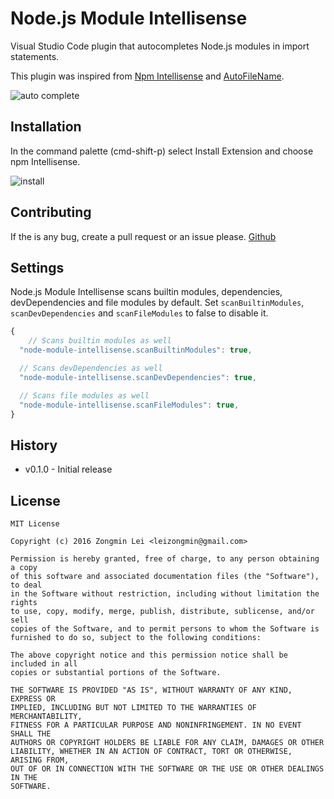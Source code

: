 # Node.js Module Intellisense

Visual Studio Code plugin that autocompletes Node.js modules in import statements.

This plugin was inspired from [Npm Intellisense](https://github.com/ChristianKohler/NpmIntellisense) and
[AutoFileName](https://github.com/s6323859/vscode-autofilename).

![auto complete](https://github.com/leizongmin/vscode-node-module-intellisense/raw/master/images/auto_complete.gif)


## Installation

In the command palette (cmd-shift-p) select Install Extension and choose npm Intellisense.

![install](https://github.com/leizongmin/vscode-node-module-intellisense/raw/master/images/npm_install.gif)


## Contributing

If the is any bug, create a pull request or an issue please.
[Github](https://github.com/leizongmin/vscode-node-module-intellisense)


## Settings

Node.js Module Intellisense scans builtin modules, dependencies, devDependencies and file modules by default.
Set `scanBuiltinModules`, `scanDevDependencies` and `scanFileModules` to false to disable it.

```javascript
{
	// Scans builtin modules as well
  "node-module-intellisense.scanBuiltinModules": true,

  // Scans devDependencies as well
  "node-module-intellisense.scanDevDependencies": true,

  // Scans file modules as well
  "node-module-intellisense.scanFileModules": true,
}
```

## History

* v0.1.0 - Initial release

## License

```
MIT License

Copyright (c) 2016 Zongmin Lei <leizongmin@gmail.com>

Permission is hereby granted, free of charge, to any person obtaining a copy
of this software and associated documentation files (the "Software"), to deal
in the Software without restriction, including without limitation the rights
to use, copy, modify, merge, publish, distribute, sublicense, and/or sell
copies of the Software, and to permit persons to whom the Software is
furnished to do so, subject to the following conditions:

The above copyright notice and this permission notice shall be included in all
copies or substantial portions of the Software.

THE SOFTWARE IS PROVIDED "AS IS", WITHOUT WARRANTY OF ANY KIND, EXPRESS OR
IMPLIED, INCLUDING BUT NOT LIMITED TO THE WARRANTIES OF MERCHANTABILITY,
FITNESS FOR A PARTICULAR PURPOSE AND NONINFRINGEMENT. IN NO EVENT SHALL THE
AUTHORS OR COPYRIGHT HOLDERS BE LIABLE FOR ANY CLAIM, DAMAGES OR OTHER
LIABILITY, WHETHER IN AN ACTION OF CONTRACT, TORT OR OTHERWISE, ARISING FROM,
OUT OF OR IN CONNECTION WITH THE SOFTWARE OR THE USE OR OTHER DEALINGS IN THE
SOFTWARE.
```

